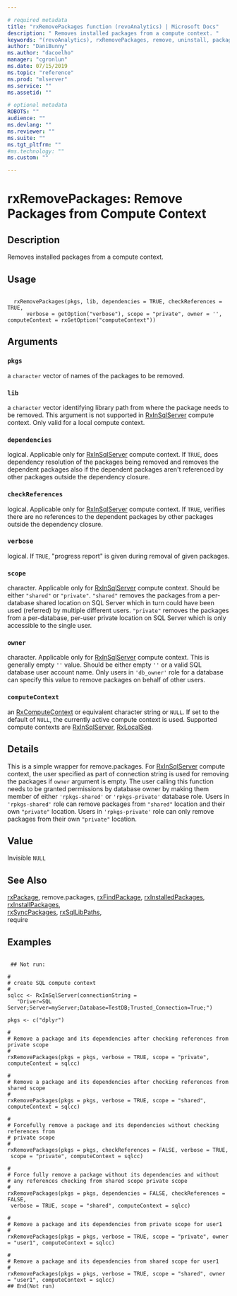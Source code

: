 ```yaml
--- 

# required metadata 
title: "rxRemovePackages function (revoAnalytics) | Microsoft Docs" 
description: " Removes installed packages from a compute context. " 
keywords: "(revoAnalytics), rxRemovePackages, remove, uninstall, packages, sql" 
author: "DaniBunny"
ms.author: "dacoelho" 
manager: "cgronlun" 
ms.date: 07/15/2019
ms.topic: "reference" 
ms.prod: "mlserver" 
ms.service: "" 
ms.assetid: "" 

# optional metadata 
ROBOTS: "" 
audience: "" 
ms.devlang: "" 
ms.reviewer: "" 
ms.suite: "" 
ms.tgt_pltfrm: "" 
#ms.technology: "" 
ms.custom: "" 

--- 
```



 # rxRemovePackages: Remove Packages from Compute Context 
 ## Description

Removes installed packages from a compute context.


 ## Usage

```   

  rxRemovePackages(pkgs, lib, dependencies = TRUE, checkReferences = TRUE,
      verbose = getOption("verbose"), scope = "private", owner = '', computeContext = rxGetOption("computeContext"))

```

 ## Arguments




 ### `pkgs`
 a `character` vector of names of the packages to be removed. 



 ### `lib`
 a `character` vector  identifying library path from where the package needs to be removed. This argument is not supported in [RxInSqlServer](RxInSqlServer.md) compute context. Only valid for a local compute context. 



 ### `dependencies`
 logical. Applicable only for [RxInSqlServer](RxInSqlServer.md) compute context. If `TRUE`, does dependency resolution of the packages being removed and removes the dependent packages also if the dependent packages aren't referenced by other packages outside the dependency closure.  



 ### `checkReferences`
 logical. Applicable only for [RxInSqlServer](RxInSqlServer.md) compute context. If `TRUE`, verifies there are no references to the dependent packages by other packages outside the dependency closure.  



 ### `verbose`
 logical. If `TRUE`, "progress report" is given during removal of given packages. 



 ### `scope`
 character. Applicable only for [RxInSqlServer](RxInSqlServer.md) compute context. Should be either `"shared"` or `"private"`.  `"shared"` removes the packages from a per-database shared location on SQL Server which in turn could have been used (referred) by multiple different users. `"private"` removes the packages from a per-database, per-user private location on SQL Server which is only accessible to the single user. 



 ### `owner`
 character. Applicable only for [RxInSqlServer](RxInSqlServer.md) compute context. This is generally empty `''` value.  Should be either empty `''` or a valid SQL database user account name. Only users in `'db_owner'` role for a database can specify this value to remove packages on  behalf of other users.  



 ### `computeContext`
 an [RxComputeContext](RxComputeContext.md) or equivalent character string or `NULL`.   If set to the default of `NULL`, the currently active compute context is used. Supported compute contexts are [RxInSqlServer](RxInSqlServer.md), [RxLocalSeq](RxLocalSeq.md). 




 ## Details

This is a simple wrapper for remove.packages. 
For [RxInSqlServer](RxInSqlServer.md) compute context, the user specified as part of connection string is used for removing the packages if `owner` argument is empty. The user calling this function needs to be granted permissions by database owner by making them member of either `'rpkgs-shared'` or `'rpkgs-private'` database role. Users in `'rpkgs-shared'` role can remove packages from `"shared"` location and their own `"private"` location. Users in `'rpkgs-private'` role can only remove packages from their own `"private"` location.



 ## Value

Invisible `NULL`


 ## See Also

[rxPackage](rxPackage.md),
remove.packages,
[rxFindPackage](rxFindPackage.md),
[rxInstalledPackages](rxInstalledPackages.md),
[rxInstallPackages](rxInstallPackages.md),  
[rxSyncPackages](rxSyncPackages.md),
[rxSqlLibPaths](rxSqlLibPaths.md),   
require

 ## Examples

 ```

  ## Not run:

#
# create SQL compute context
#
sqlcc <- RxInSqlServer(connectionString = 
    "Driver=SQL Server;Server=myServer;Database=TestDB;Trusted_Connection=True;")

pkgs <- c("dplyr")

#
# Remove a package and its dependencies after checking references from private scope
#
rxRemovePackages(pkgs = pkgs, verbose = TRUE, scope = "private", computeContext = sqlcc)

#
# Remove a package and its dependencies after checking references from shared scope
#
rxRemovePackages(pkgs = pkgs, verbose = TRUE, scope = "shared", computeContext = sqlcc)

#
# Forcefully remove a package and its dependencies without checking references from 
# private scope
#
rxRemovePackages(pkgs = pkgs, checkReferences = FALSE, verbose = TRUE, 
  scope = "private", computeContext = sqlcc)

#
# Force fully remove a package without its dependencies and without 
# any references checking from shared scope private scope
#
rxRemovePackages(pkgs = pkgs, dependencies = FALSE, checkReferences = FALSE, 
  verbose = TRUE, scope = "shared", computeContext = sqlcc)

#
# Remove a package and its dependencies from private scope for user1
#
rxRemovePackages(pkgs = pkgs, verbose = TRUE, scope = "private", owner = "user1", computeContext = sqlcc)

#
# Remove a package and its dependencies from shared scope for user1
#
rxRemovePackages(pkgs = pkgs, verbose = TRUE, scope = "shared", owner = "user1", computeContext = sqlcc)
 ## End(Not run) 
```






